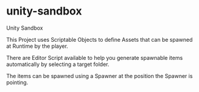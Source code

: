 # unity-sandbox

Unity Sandbox

This Project uses Scriptable Objects to define Assets that can be spawned at Runtime by the player.  

There are Editor Script available to help you generate spawnable items automatically by selecting a target folder.  

The items can be spawned using a Spawner at the position the Spawner is pointing.
